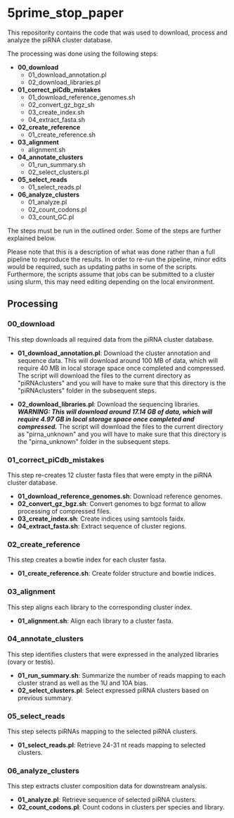 # 5prime_stop_paper
This repositority contains the code that was used to download, process and analyze the piRNA cluster database.

The processing was done using the following steps:

* **00_download**
	* 01_download_annotation.pl
	* 02_download_libraries.pl
* **01_correct_piCdb_mistakes**
	* 01_download_reference_genomes.sh
	* 02_convert_gz_bgz_sh
	* 03_create_index.sh
	* 04_extract_fasta.sh
* **02_create_reference**
	* 01_create_reference.sh
* **03_alignment**
	* alignment.sh
* **04_annotate_clusters**
	* 01_run_summary.sh
	* 02_select_clusters.pl
* **05_select_reads**
	* 01_select_reads.pl
* **06_analyze_clusters**
	* 01_analyze.pl
	* 02_count_codons.pl
	* 03_count_GC.pl

The steps must be run in the outlined order. Some of the steps are further explained below.

Please note that this is a description of what was done rather than a full pipeline to reproduce the results. In order to re-run the pipeline, minor edits would be required, such as updating paths in some of the scripts. Furthermore, the scripts assume that jobs can be submitted to a cluster using slurm, this may need editing depending on the local environment.

## Processing

### 00_download

This step downloads all required data from the piRNA cluster database.

* **01_download_annotation.pl**: Download the cluster annotation and sequence data. This will download around 100 MB of data, which will require 40 MB in local storage space once completed and compressed. The script will download the files to the current directory as "piRNAclusters" and you will have to make sure that this directory is the "piRNAclusters" folder in the subsequent steps.

* **02_download_libraries.pl**: Download the sequencing libraries. **_WARNING: This will download around 17.14 GB of data, which will require 4.97 GB in local storage space once completed and compressed._** The script will download the files to the current directory as "pirna_unknown" and you will have to make sure that this directory is the "pirna_unknown" folder in the subsequent steps.

### 01_correct_piCdb_mistakes

This step re-creates 12 cluster fasta files that were empty in the piRNA cluster database.

* **01_download_reference_genomes.sh**: Download reference genomes.
* **02_convert_gz_bgz.sh**: Convert genomes to bgz format to allow processing of compressed files.
* **03_create_index.sh**: Create indices using samtools faidx.
* **04_extract_fasta.sh**: Extract sequence of cluster regions.

### 02_create_reference

This step creates a bowtie index for each cluster fasta.

* **01_create_reference.sh**: Create folder structure and bowtie indices.

### 03_alignment

This step aligns each library to the corresponding cluster index.

* **01_alignment.sh**: Align each library to a cluster fasta.

### 04_annotate_clusters

This step identifies clusters that were expressed in the analyzed libraries (ovary or testis).

* **01_run_summary.sh**: Summarize the number of reads mapping to each cluster strand as well as the 1U and 10A bias. 
* **02_select_clusters.pl**: Select expressed piRNA clusters based on previous summary.

### 05_select_reads

This step selects piRNAs mapping to the selected piRNA clusters.

* **01_select_reads.pl**: Retrieve 24-31 nt reads mapping to selected clusters.

### 06_analyze_clusters

This step extracts cluster composition data for downstream analysis.

* **01_analyze.pl**: Retrieve sequence of selected piRNA clusters.
* **02_count_codons.pl**: Count codons in clusters per species and library.



